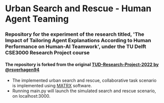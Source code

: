 # Urban Search and Rescue - Human Agent Teaming
### Repository for the experiment of the research titled, 'The Impact of Tailoring Agent Explanations According to Human Performance on Human-AI Teamwork', under the TU Delft CSE3000 Research Project course
#### The repository is forked from the original [TUD-Research-Project-2022 by @rsverhagen94](https://github.com/rsverhagen94/TUD-Research-Project-2022)

- The implemented urban search and rescue, collaborative task scenario is implemented using [MATRX](https://matrx-software.com/) software.
- Running main.py will launch the simulated search and rescue scenario, on localhost:3000. 
